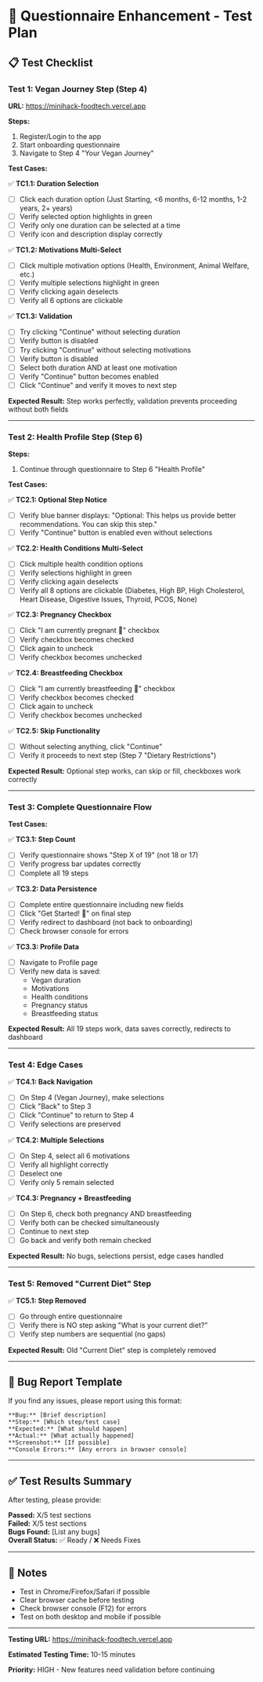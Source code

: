 # 🧪 Questionnaire Enhancement - Test Plan

## 📋 Test Checklist

### **Test 1: Vegan Journey Step (Step 4)**

**URL:** https://minihack-foodtech.vercel.app

**Steps:**
1. Register/Login to the app
2. Start onboarding questionnaire
3. Navigate to Step 4 "Your Vegan Journey"

**Test Cases:**

✅ **TC1.1: Duration Selection**
- [ ] Click each duration option (Just Starting, <6 months, 6-12 months, 1-2 years, 2+ years)
- [ ] Verify selected option highlights in green
- [ ] Verify only one duration can be selected at a time
- [ ] Verify icon and description display correctly

✅ **TC1.2: Motivations Multi-Select**
- [ ] Click multiple motivation options (Health, Environment, Animal Welfare, etc.)
- [ ] Verify multiple selections highlight in green
- [ ] Verify clicking again deselects
- [ ] Verify all 6 options are clickable

✅ **TC1.3: Validation**
- [ ] Try clicking "Continue" without selecting duration
- [ ] Verify button is disabled
- [ ] Try clicking "Continue" without selecting motivations
- [ ] Verify button is disabled
- [ ] Select both duration AND at least one motivation
- [ ] Verify "Continue" button becomes enabled
- [ ] Click "Continue" and verify it moves to next step

**Expected Result:** Step works perfectly, validation prevents proceeding without both fields

---

### **Test 2: Health Profile Step (Step 6)**

**Steps:**
1. Continue through questionnaire to Step 6 "Health Profile"

**Test Cases:**

✅ **TC2.1: Optional Step Notice**
- [ ] Verify blue banner displays: "Optional: This helps us provide better recommendations. You can skip this step."
- [ ] Verify "Continue" button is enabled even without selections

✅ **TC2.2: Health Conditions Multi-Select**
- [ ] Click multiple health condition options
- [ ] Verify selections highlight in green
- [ ] Verify clicking again deselects
- [ ] Verify all 8 options are clickable (Diabetes, High BP, High Cholesterol, Heart Disease, Digestive Issues, Thyroid, PCOS, None)

✅ **TC2.3: Pregnancy Checkbox**
- [ ] Click "I am currently pregnant 🤰" checkbox
- [ ] Verify checkbox becomes checked
- [ ] Click again to uncheck
- [ ] Verify checkbox becomes unchecked

✅ **TC2.4: Breastfeeding Checkbox**
- [ ] Click "I am currently breastfeeding 🤱" checkbox
- [ ] Verify checkbox becomes checked
- [ ] Click again to uncheck
- [ ] Verify checkbox becomes unchecked

✅ **TC2.5: Skip Functionality**
- [ ] Without selecting anything, click "Continue"
- [ ] Verify it proceeds to next step (Step 7 "Dietary Restrictions")

**Expected Result:** Optional step works, can skip or fill, checkboxes work correctly

---

### **Test 3: Complete Questionnaire Flow**

**Test Cases:**

✅ **TC3.1: Step Count**
- [ ] Verify questionnaire shows "Step X of 19" (not 18 or 17)
- [ ] Verify progress bar updates correctly
- [ ] Complete all 19 steps

✅ **TC3.2: Data Persistence**
- [ ] Complete entire questionnaire including new fields
- [ ] Click "Get Started! 🚀" on final step
- [ ] Verify redirect to dashboard (not back to onboarding)
- [ ] Check browser console for errors

✅ **TC3.3: Profile Data**
- [ ] Navigate to Profile page
- [ ] Verify new data is saved:
  - Vegan duration
  - Motivations
  - Health conditions
  - Pregnancy status
  - Breastfeeding status

**Expected Result:** All 19 steps work, data saves correctly, redirects to dashboard

---

### **Test 4: Edge Cases**

✅ **TC4.1: Back Navigation**
- [ ] On Step 4 (Vegan Journey), make selections
- [ ] Click "Back" to Step 3
- [ ] Click "Continue" to return to Step 4
- [ ] Verify selections are preserved

✅ **TC4.2: Multiple Selections**
- [ ] On Step 4, select all 6 motivations
- [ ] Verify all highlight correctly
- [ ] Deselect one
- [ ] Verify only 5 remain selected

✅ **TC4.3: Pregnancy + Breastfeeding**
- [ ] On Step 6, check both pregnancy AND breastfeeding
- [ ] Verify both can be checked simultaneously
- [ ] Continue to next step
- [ ] Go back and verify both remain checked

**Expected Result:** No bugs, selections persist, edge cases handled

---

### **Test 5: Removed "Current Diet" Step**

✅ **TC5.1: Step Removed**
- [ ] Go through entire questionnaire
- [ ] Verify there is NO step asking "What is your current diet?"
- [ ] Verify step numbers are sequential (no gaps)

**Expected Result:** Old "Current Diet" step is completely removed

---

## 🐛 Bug Report Template

If you find any issues, please report using this format:

```
**Bug:** [Brief description]
**Step:** [Which step/test case]
**Expected:** [What should happen]
**Actual:** [What actually happened]
**Screenshot:** [If possible]
**Console Errors:** [Any errors in browser console]
```

---

## ✅ Test Results Summary

After testing, please provide:

**Passed:** X/5 test sections  
**Failed:** X/5 test sections  
**Bugs Found:** [List any bugs]  
**Overall Status:** ✅ Ready / ❌ Needs Fixes  

---

## 📝 Notes

- Test in Chrome/Firefox/Safari if possible
- Clear browser cache before testing
- Check browser console (F12) for errors
- Test on both desktop and mobile if possible

---

**Testing URL:** https://minihack-foodtech.vercel.app

**Estimated Testing Time:** 10-15 minutes

**Priority:** HIGH - New features need validation before continuing
